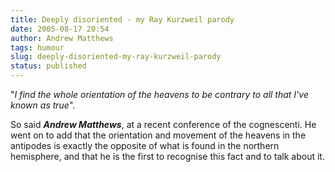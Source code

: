 ```yaml
---
title: Deeply disoriented - my Ray Kurzweil parody
date: 2005-08-17 20:54
author: Andrew Matthews
tags: humour
slug: deeply-disoriented-my-ray-kurzweil-parody
status: published
---
```


"*I find the whole orientation of the heavens to be contrary to all that I've known as true*".

So said ***Andrew Matthews***, at a recent conference of the cognescenti. He went on to add that the orientation and movement of the heavens in the antipodes is exactly the opposite of what is found in the northern hemisphere, and that he is the first to recognise this fact and to talk about it.
